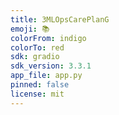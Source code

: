 ```yaml
---
title: 3MLOpsCarePlanG
emoji: 📚
colorFrom: indigo
colorTo: red
sdk: gradio
sdk_version: 3.3.1
app_file: app.py
pinned: false
license: mit
---
```

